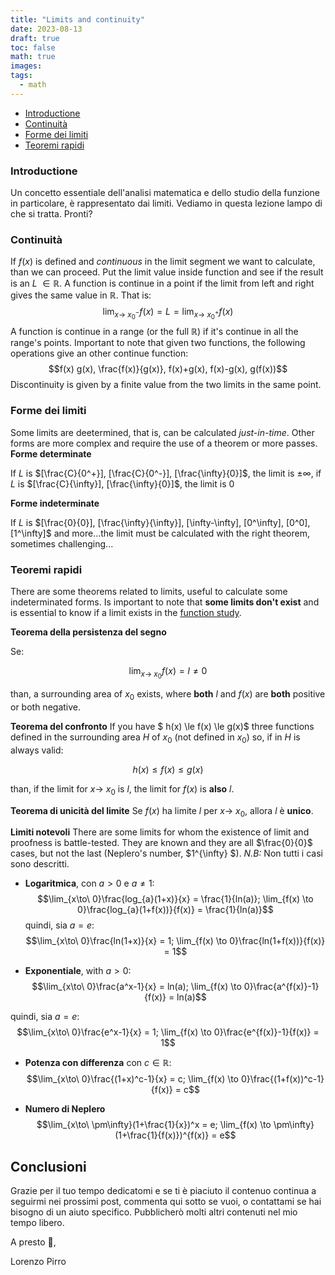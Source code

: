 ```yaml
---
title: "Limits and continuity"
date: 2023-08-13
draft: true
toc: false
math: true
images:
tags:
  - math
---
```


- [Introductione](#introductione)
- [Continuità](#continuità)
- [Forme dei limiti](#forme-dei-limiti)
- [Teoremi rapidi](#teoremi-rapidi)

### Introductione
Un concetto essentiale dell'analisi matematica e dello studio della funzione in particolare,
è rappresentato dai limiti. Vediamo in questa lezione lampo di che si tratta. Pronti? 

### Continuità

If $f(x)$ is defined and *continuous* in the limit segment we want to calculate, than we can proceed. Put the limit value inside function and see if the result is an *L* $\in \mathbb{R}$.
A function is continue in a point if the limit from left and right gives the same value in $\mathbb{R}$.
That is:
$$\lim_{x\to\ x_{0}^-} f(x) = L = \lim_{x\to\ x_{0}^+} f(x)$$
A function is continue in a range (or the full $\mathbb{R}$)  if it's continue in all the range's points. Important to note that given two functions, the following operations give an other continue function: $$f(x) g(x),  \frac{f(x)}{g(x)}, f(x)+g(x),  f(x)-g(x),  g(f(x))$$
Discontinuity is given by a finite value from the two limits in the same point.


### Forme dei limiti
Some limits are deetermined, that is, can be calculated *just-in-time*. Other forms are more complex
and require the use of a theorem or more passes.
**Forme determinate**

If *L* is $[\frac{C}{0^+}], [\frac{C}{0^-}], [\frac{\infty}{0}]$, the limit is $\pm\infty$,
if *L* is $[\frac{C}{\infty}], [\frac{\infty}{0}]$, the limit is 0

**Forme indeterminate**

If *L* is $[\frac{0}{0}], [\frac{\infty}{\infty}], [\infty-\infty], [0^\infty], [0^0], [1^\infty]$ and more...the limit must be calculated with the right theorem, sometimes challenging...


### Teoremi rapidi
There are some theorems related to limits, useful to calculate some indeterminated forms. Is important to note that
**some limits don't exist** and is essential to know if a limit exists in the [function study](#function-study).

**Teorema della persistenza del segno**

Se:

$$\lim_{x\to\ x_{0}} f(x) = l \ne 0$$

than, a surrounding area of $x_{0}$ exists, where **both** $l$ and $f(x)$ are **both** positive or both negative.

**Teorema del confronto**
If you have $ h(x) \le f(x) \le g(x)$ three functions defined in the surrounding area $H$ of $x_{0}$ (not defined in $x_{0}$) so, if in $H$ is always valid:

$$h(x)  \le f(x) \le g(x) $$

than, if the limit for $x\to\ x_{0}$ is $l$, the limit for $f(x)$ is **also** $l$.

**Teorema di unicità del limite**
Se $f(x)$ ha limite $l$ per $x\to\ x_{0}$, allora $l$ è **unico**.

**Limiti notevoli**
 There are some limits for whom the existence of limit and proofness is battle-tested. They are known and they are all $\frac{0}{0}$ cases, but not the last (Neplero's number, $1^{\infty} $). 
 *N.B:* Non tutti i casi sono descritti.

*    **Logaritmica**, con $a > 0$ e $a \ne 1$:
    $$\lim_{x\to\ 0}\frac{log_{a}(1+x)}{x} = \frac{1}{ln(a)};  \lim_{f(x) \to 0}\frac{log_{a}(1+f(x))}{f(x)} = \frac{1}{ln(a)}$$
quindi, sia $a = e$:
    $$\lim_{x\to\ 0}\frac{ln(1+x)}{x} = 1;  \lim_{f(x) \to 0}\frac{ln(1+f(x))}{f(x)} = 1$$  

*    **Exponentiale**, with $a > 0$:
    $$\lim_{x\to\ 0}\frac{a^x-1}{x} = ln(a);  \lim_{f(x) \to 0}\frac{a^{f(x)}-1}{f(x)} = ln(a)$$

quindi, sia $a = e$:
    $$\lim_{x\to\ 0}\frac{e^x-1}{x} = 1;  \lim_{f(x) \to 0}\frac{e^{f(x)}-1}{f(x)} = 1$$

*    **Potenza con differenza** con $c \in \mathbb{R}$:
    $$\lim_{x\to\ 0}\frac{(1+x)^c-1}{x} = c;  \lim_{f(x) \to 0}\frac{(1+f(x))^c-1}{f(x)} = c$$

*    **Numero di Neplero**
    $$\lim_{x\to\ \pm\infty}(1+\frac{1}{x})^x = e;  \lim_{f(x) \to \pm\infty}(1+\frac{1}{f(x)})^{f(x)} = e$$


## Conclusioni

Grazie per il tuo tempo dedicatomi e se ti è piaciuto il contenuo continua a seguirmi
nei prossimi post, commenta qui sotto se vuoi, o contattami se hai bisogno di un aiuto specifico. Pubblicherò molti altri contenuti nel mio tempo libero.

A presto 👋,

Lorenzo Pirro